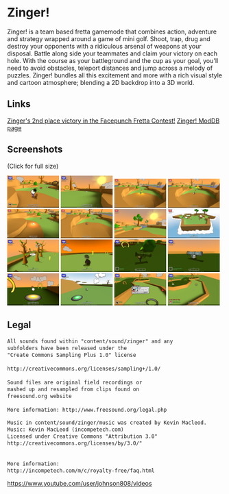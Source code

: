 Zinger!
======

Zinger! is a team based fretta gamemode that combines action, adventure and strategy wrapped around a game of mini golf. Shoot, trap, drug and destroy your opponents with a ridiculous arsenal of weapons at your disposal. Battle along side your teammates and claim your victory on each hole. With the course as your battleground and the cup as your goal, you'll need to avoid obstacles, teleport distances and jump across a melody of puzzles. Zinger! bundles all this excitement and more with a rich visual style and cartoon atmosphere; blending a 2D backdrop into a 3D world.

## Links
[Zinger's 2nd place victory in the Facepunch Fretta Contest!](http://web.archive.org/web/20110710215632/http://frettacontest.facepunchstudios.com/)
[Zinger! ModDB page](http://www.moddb.com/mods/zinger)

## Screenshots
(Click for full size)

<a href="backgrounds/zinger_01.jpg?raw=true"><img src="backgrounds/zinger_01.jpg" width="24%" ></a>
<a href="backgrounds/zinger_02.jpg?raw=true"><img src="backgrounds/zinger_02.jpg" width="24%" ></a>
<a href="backgrounds/zinger_03.jpg?raw=true"><img src="backgrounds/zinger_03.jpg" width="24%" ></a>
<a href="backgrounds/zinger_04.jpg?raw=true"><img src="backgrounds/zinger_04.jpg" width="24%" ></a>
<a href="backgrounds/zinger_05.jpg?raw=true"><img src="backgrounds/zinger_05.jpg" width="24%" ></a>
<a href="backgrounds/zinger_06.jpg?raw=true"><img src="backgrounds/zinger_06.jpg" width="24%" ></a>
<a href="backgrounds/zinger_07.jpg?raw=true"><img src="backgrounds/zinger_07.jpg" width="24%" ></a>
<a href="backgrounds/zinger_08.jpg?raw=true"><img src="backgrounds/zinger_08.jpg" width="24%" ></a>
<a href="backgrounds/zinger_09.jpg?raw=true"><img src="backgrounds/zinger_09.jpg" width="24%" ></a>
<a href="backgrounds/zinger_10.jpg?raw=true"><img src="backgrounds/zinger_10.jpg" width="24%" ></a>
<a href="backgrounds/zinger_11.jpg?raw=true"><img src="backgrounds/zinger_11.jpg" width="24%" ></a>
<a href="backgrounds/zinger_12.jpg?raw=true"><img src="backgrounds/zinger_12.jpg" width="24%" ></a>
<a href="backgrounds/zinger_13.jpg?raw=true"><img src="backgrounds/zinger_13.jpg" width="24%" ></a>
<a href="backgrounds/zinger_14.jpg?raw=true"><img src="backgrounds/zinger_14.jpg" width="24%" ></a>
<a href="backgrounds/zinger_15.jpg?raw=true"><img src="backgrounds/zinger_15.jpg" width="24%" ></a>
<a href="backgrounds/zinger_16.jpg?raw=true"><img src="backgrounds/zinger_16.jpg" width="24%" ></a>

## Legal
```
All sounds found within "content/sound/zinger" and any
subfolders have been released under the
"Create Commons Sampling Plus 1.0" license

http://creativecommons.org/licenses/sampling+/1.0/

Sound files are original field recordings or
mashed up and resampled from clips found on
freesound.org website

More information: http://www.freesound.org/legal.php
```
```
Music in content/sound/zinger/music was created by Kevin Macleod.
Music: Kevin MacLeod (incompetech.com)
Licensed under Creative Commons "Attribution 3.0"
http://creativecommons.org/licenses/by/3.0/"


More information:
http://incompetech.com/m/c/royalty-free/faq.html
```

https://www.youtube.com/user/johnson808/videos
